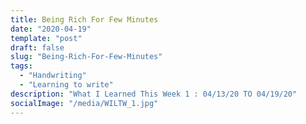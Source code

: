 ```yaml
---
title: Being Rich For Few Minutes
date: "2020-04-19"
template: "post"
draft: false
slug: "Being-Rich-For-Few-Minutes"
tags:
  - "Handwriting"
  - "Learning to write"
description: "What I Learned This Week 1 : 04/13/20 TO 04/19/20"
socialImage: "/media/WILTW_1.jpg"
---
```

<!---
![Someone writing](/media/WILTW.jpg")

This is my first post on my new blog! How exciting!

I love learning. As a research engineer I have to always learn and experiment new things.
Learning is fun and crucial for your career in a number of ways.
What is also about learning is that you can share your knowledge with others.
One of the various ways to share your knowledge is writing.
Sometimes weeks can go by without any discernible progress. Writing a weekly post is a small, but important achievement which reminds me that I learn new things everyday, even if I can’t always bring them to fruition as quickly as I would like.

To take the plunge, I decided to start a new challenge:
The What I Learned This Week Challenge. I will post every sunday about something that I learned during the week. I will be writing about something new that I learned or that happened in my life.

This post was just a presentation of the challenge. I’m sure I’ll write a lot more interesting things in the future :)

See you next week!!

Amine 

-->
